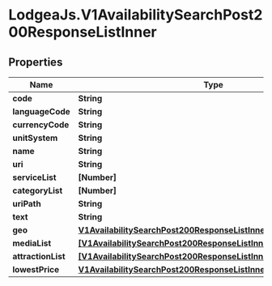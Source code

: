 # LodgeaJs.V1AvailabilitySearchPost200ResponseListInner

## Properties

Name | Type | Description | Notes
------------ | ------------- | ------------- | -------------
**code** | **String** |  | [optional] 
**languageCode** | **String** |  | [optional] 
**currencyCode** | **String** |  | [optional] 
**unitSystem** | **String** |  | [optional] 
**name** | **String** |  | [optional] 
**uri** | **String** |  | [optional] 
**serviceList** | **[Number]** |  | [optional] 
**categoryList** | **[Number]** |  | [optional] 
**uriPath** | **String** |  | [optional] 
**text** | **String** |  | [optional] 
**geo** | [**V1AvailabilitySearchPost200ResponseListInnerGeo**](V1AvailabilitySearchPost200ResponseListInnerGeo.md) |  | [optional] 
**mediaList** | [**[V1AvailabilitySearchPost200ResponseListInnerMediaListInner]**](V1AvailabilitySearchPost200ResponseListInnerMediaListInner.md) |  | [optional] 
**attractionList** | [**[V1AvailabilitySearchPost200ResponseListInnerAttractionListInner]**](V1AvailabilitySearchPost200ResponseListInnerAttractionListInner.md) |  | [optional] 
**lowestPrice** | [**V1AvailabilitySearchPost200ResponseListInnerLowestPrice**](V1AvailabilitySearchPost200ResponseListInnerLowestPrice.md) |  | [optional] 


